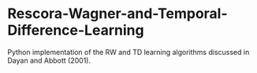 # Rescora-Wagner-and-Temporal-Difference-Learning
Python implementation of the RW and TD learning algorithms discussed in Dayan and Abbott (2001).
